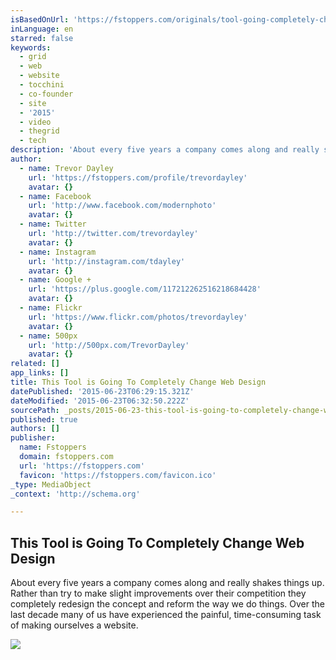 ```yaml
---
isBasedOnUrl: 'https://fstoppers.com/originals/tool-going-completely-change-web-design-49406'
inLanguage: en
starred: false
keywords:
  - grid
  - web
  - website
  - tocchini
  - co-founder
  - site
  - '2015'
  - video
  - thegrid
  - tech
description: 'About every five years a company comes along and really shakes things up. Rather than try to make slight improvements over their competition they completely redesign the concept and reform the way we do things. Over the last decade many of us have experienced the painful, time-consuming task of making ourselves a website.'
author:
  - name: Trevor Dayley
    url: 'https://fstoppers.com/profile/trevordayley'
    avatar: {}
  - name: Facebook
    url: 'http://www.facebook.com/modernphoto'
    avatar: {}
  - name: Twitter
    url: 'http://twitter.com/trevordayley'
    avatar: {}
  - name: Instagram
    url: 'http://instagram.com/tdayley'
    avatar: {}
  - name: Google +
    url: 'https://plus.google.com/117212262516218684428'
    avatar: {}
  - name: Flickr
    url: 'https://www.flickr.com/photos/trevordayley'
    avatar: {}
  - name: 500px
    url: 'http://500px.com/TrevorDayley'
    avatar: {}
related: []
app_links: []
title: This Tool is Going To Completely Change Web Design
datePublished: '2015-06-23T06:29:15.321Z'
dateModified: '2015-06-23T06:32:50.222Z'
sourcePath: _posts/2015-06-23-this-tool-is-going-to-completely-change-web-design-or-fstoppe.md
published: true
authors: []
publisher:
  name: Fstoppers
  domain: fstoppers.com
  url: 'https://fstoppers.com'
  favicon: 'https://fstoppers.com/favicon.ico'
_type: MediaObject
_context: 'http://schema.org'

---
```

<article style=""><h1>This Tool is Going To Completely Change Web Design</h1><p>About every five years a company comes along and really shakes things up. Rather than try to make slight improvements over their competition they completely redesign the concept and reform the way we do things. Over the last decade many of us have experienced the painful, time-consuming task of making ourselves a website.</p><img src="https://d1w5usc88actyi.cloudfront.net/styles/full/s3/media/2014/12/screen_shot_2014-12-18_at_3.56.55_pm.png" /></article>